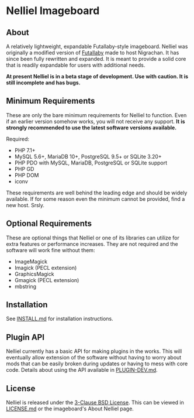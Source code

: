 # Nelliel Imageboard
## About
A relatively lightweight, expandable Futallaby-style imageboard. Nelliel was originally a modified version of [Futallaby](https://www.1chan.net/futallaby/) made to host Nigrachan. It has since been fully rewritten and expanded. It is meant to provide a solid core that is readily expandable for users with additional needs.

**At present Nelliel is in a beta stage of development. Use with caution. It is still incomplete and has bugs.**

## Minimum Requirements
These are only the bare minimum requirements for Nelliel to function. Even if an earlier version somehow works, you will not receive any support. **It is strongly recommended to use the latest software versions available.**

Required:
- PHP 7.1+
- MySQL 5.6+, MariaDB 10+, PostgreSQL 9.5+ or SQLite 3.20+
- PHP PDO with MySQL, MariaDB, PostgreSQL or SQLite support
- PHP GD
- PHP DOM
- iconv

These requirements are well behind the leading edge and should be widely available. If for some reason even the minimum cannot be provided, find a new host. Srsly.

## Optional Requirements
These are optional things that Nelliel or one of its libraries can utilize for extra features or performance increases. They are not required and the software will work fine without them:
- ImageMagick
- Imagick (PECL extension)
- GraphicsMagick
- Gmagick (PECL extension)
- mbstring

## Installation
See [INSTALL.md](INSTALL.md) for installation instructions.

## Plugin API
Nelliel currently has a basic API for making plugins in the works. This will eventually allow extension of the software without having to worry about mods that can be easily broken during updates or having to mess with core code. Details about using the API available in [PLUGIN-DEV.md](documentation/plugins/PLUGIN-DEV.md).

## License
Nelliel is released under the [3-Clause BSD License](https://opensource.org/licenses/BSD-3-Clause). This can be viewed in [LICENSE.md](LICENSE.md) or the imageboard's About Nelliel page.